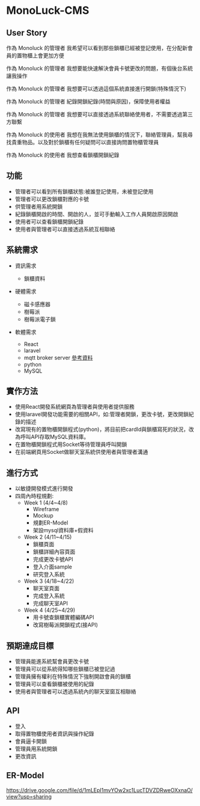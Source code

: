 # MonoLuck-CMS

## User Story

作為 Monoluck 的管理者
我希望可以看到那些鎖櫃已經被登記使用，在分配新會員的置物櫃上會更加方便

作為 Monoluck 的管理者
我想要能快速解決會員卡號更改的問題，有個後台系統讓我操作

作為 Monoluck 的管理者
我想要可以透過這個系統直接進行開鎖(特殊情況下)

作為 Monoluck 的管理者
紀錄開鎖紀錄(時間與原因)，保障使用者權益

作為 Monoluck 的管理者
我想要可以直接透過系統聯絡使用者，不需要透過第三方聯繫

作為 Monoluck 的使用者
我想在我無法使用鎖櫃的情況下，聯絡管理員，幫我尋找貴重物品。以及對於鎖櫃有任何疑問可以直接詢問置物櫃管理員

作為 Monoluck 的使用者
我想查看鎖櫃開鎖紀錄

## 功能

- 管理者可以看到所有鎖櫃狀態:被誰登記使用，未被登記使用
- 管理者可以更改鎖櫃對應的卡號
- 供管理者用系統開鎖
- 紀錄鎖櫃開啟的時間、開啟的人，並可手動輸入工作人員開啟原因開啟
- 使用者可以查看鎖櫃開鎖紀錄
- 使用者與管理者可以直接透過系統互相聯絡

## 系統需求

- 資訊需求
  - 鎖櫃資料

- 硬體需求
  - 磁卡感應器
  - 樹莓派
  - 樹莓派電子鎖

- 軟體需求
  - React
  - laravel
  - mqtt broker server
    [參考資料](http://www.steves-internet-guide.com/mosquitto-broker/)
  - python
  - MySQL

## 實作方法

- 使用React開發系統網頁為管理者與使用者提供服務
- 使用laravel開發功能需要的相關API，如:管理者開鎖，更改卡號，更改開鎖紀錄的描述
- 改寫現有的置物櫃開鎖程式(python)，將目前把cardId與鎖櫃寫死的狀況，改為呼叫API存取MySQL資料庫。
- 在置物櫃開鎖程式用Socket等待管理員呼叫開鎖
- 在前端網頁用Socket做聊天室系統供使用者與管理者溝通

## 進行方式

- 以敏捷開發模式進行開發
- 四周內時程規劃:
  - Week 1 (4/4~4/8)
    - Wireframe
    - Mockup
    - 規劃ER-Model
    - 架設mysql資料庫+假資料
  - Week 2 (4/11~4/15)
    - 鎖櫃頁面
    - 鎖櫃詳細內容頁面
    - 完成更改卡號API
    - 登入介面sample
    - 研究登入系統
  - Week 3 (4/18~4/22)
    - 聊天室頁面
    - 完成登入系統
    - 完成聊天室API
  - Week 4 (4/25~4/29)
    - 用卡號查鎖櫃實體編碼API
    - 改寫樹莓派開鎖程式(接API)

## 預期達成目標

- 管理員能進系統幫會員更改卡號
- 管理員可以從系統得知哪些鎖櫃已被登記過
- 管理員擁有權利在特殊情況下強制開啟會員的鎖櫃
- 管理員可以查看鎖櫃被使用的紀錄
- 使用者與管理者可以透過系統內的聊天室窗互相聯絡

## API
- 登入
- 取得置物櫃使用者資訊與操作紀錄
- 會員逼卡開鎖
- 管理員用系統開鎖
- 更改資訊

## ER-Model
https://drive.google.com/file/d/1mLEpI1mvYOw2xc1LucTDVZDRweOXxnaO/view?usp=sharing
